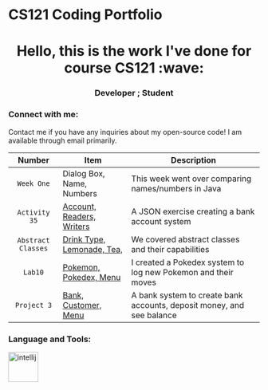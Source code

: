 # CS121 Coding Portfolio
<h1 align ="center"> Hello, this is the work I've done for course CS121 :wave: </h1>
<h3 align ="center"> Developer ; Student </h3>

<h3 align = "left"> Connect with me: </h3>
<p align = "left">
  Contact me if you have any inquiries about my open-source code!
  I am available through email primarily.
</p>

| Number | Item | Description |
| :----: | ------ | ----------- |
| `Week One`  | Dialog Box, Name, Numbers  | This week went over comparing names/numbers in Java |
| `Activity 35`  | [Account, Readers, Writers](https://github.com/JurassicCo20/cs121/tree/8f5c195a60290ab58a610bed0a8b9e056741c985/JSONexercise)  | A JSON exercise creating a bank account system |
| `Abstract Classes`  | [Drink Type, Lemonade, Tea,](https://github.com/JurassicCo20/cs121/tree/8f5c195a60290ab58a610bed0a8b9e056741c985/abstractClasses)  | We covered abstract classes and their capabilities |
| `Lab10`  | [Pokemon, Pokedex, Menu](https://github.com/JurassicCo20/cs121/tree/8f5c195a60290ab58a610bed0a8b9e056741c985/lab10)  | I created a Pokedex system to log new Pokemon and their moves |
| `Project 3`  | [Bank, Customer, Menu](https://github.com/JurassicCo20/cs121/tree/8f5c195a60290ab58a610bed0a8b9e056741c985/project3)  | A bank system to create bank accounts, deposit money, and see balance |

<h3 align="left"> Language and Tools: </h3>
<p align="left"> 
  <a href= "https://github.com/devicons/devicon/blob/master/icons/intellij/intellij-plain-wordmark.svg" target= "blank" rel="noreferrer">
            <img src="https://cdn.jsdelivr.net/gh/devicons/devicon@latest/icons/intellij/intellij-original.svg" alt="intellij" width = "60" height= "60" />
           </a>
</p>



